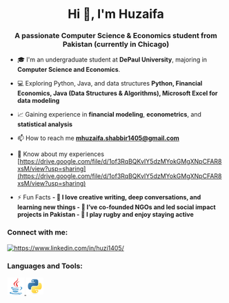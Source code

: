 <h1 align="center">Hi 👋, I'm Huzaifa</h1>
<h3 align="center">A passionate Computer Science & Economics student from Pakistan (currently in Chicago)</h3>

- 🎓 I'm an undergraduate student at **DePaul University**, majoring in **Computer Science and Economics**.

- 💻 Exploring Python, Java, and data structures **Python, Financial Economics, Java (Data Structures & Algorithms), Microsoft Excel for data modeling**
  
- 📈 Gaining experience in **financial modeling**, **econometrics**, and **statistical analysis**

- 📫 How to reach me **mhuzaifa.shabbir1405@gmail.com**

- 📄 Know about my experiences [https://drive.google.com/file/d/1of3RqBQKvIY5dzMYokGMgXNpCFAR8xsM/view?usp=sharing](https://drive.google.com/file/d/1of3RqBQKvIY5dzMYokGMgXNpCFAR8xsM/view?usp=sharing)

- ⚡ Fun Facts **- 🧠 I love creative writing, deep conversations, and learning new things - 🌱 I’ve co-founded NGOs and led social impact projects in Pakistan - 🏉 I play rugby and enjoy staying active**

<h3 align="left">Connect with me:</h3>
<p align="left">
<a href="https://linkedin.com/in/https://www.linkedin.com/in/huzi1405/" target="blank"><img align="center" src="https://raw.githubusercontent.com/rahuldkjain/github-profile-readme-generator/master/src/images/icons/Social/linked-in-alt.svg" alt="https://www.linkedin.com/in/huzi1405/" height="30" width="40" /></a>
</p>

<h3 align="left">Languages and Tools:</h3>
<p align="left"> <a href="https://www.java.com" target="_blank" rel="noreferrer"> <img src="https://raw.githubusercontent.com/devicons/devicon/master/icons/java/java-original.svg" alt="java" width="40" height="40"/> </a> <a href="https://www.python.org" target="_blank" rel="noreferrer"> <img src="https://raw.githubusercontent.com/devicons/devicon/master/icons/python/python-original.svg" alt="python" width="40" height="40"/> </a> </p>
